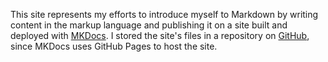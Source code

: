 This site represents my efforts to introduce myself to Markdown by writing content in the markup language and publishing it on a site built and deployed with [MKDocs](https://www.mkdocs.org/). I stored the site's files in a repository on [GitHub](https://github.com/sadelaar/sam-learns-git), since MKDocs uses GitHub Pages to host the site.